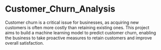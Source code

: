 # Customer_Churn_Analysis
Customer churn is a critical issue for businesses, as acquiring new customers is often more costly than retaining existing ones. This project aims to build a machine learning model to predict customer churn, enabling the business to take proactive measures to retain customers and improve overall satisfaction.
